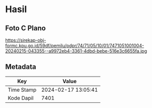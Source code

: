 # Hasil

## Foto C Plano

https://sirekap-obj-formc.kpu.go.id/59df/pemilu/pdpr/74/71/05/10/01/7471051001004-20240215-043355--a9972eb4-3361-4dbd-bebe-516e3c6655fa.jpg


## Metadata

| Key        | Value               |
| ---------- | ------------------- |
| Time Stamp | 2024-02-17 13:05:41 |
| Kode Dapil | 7401                |



